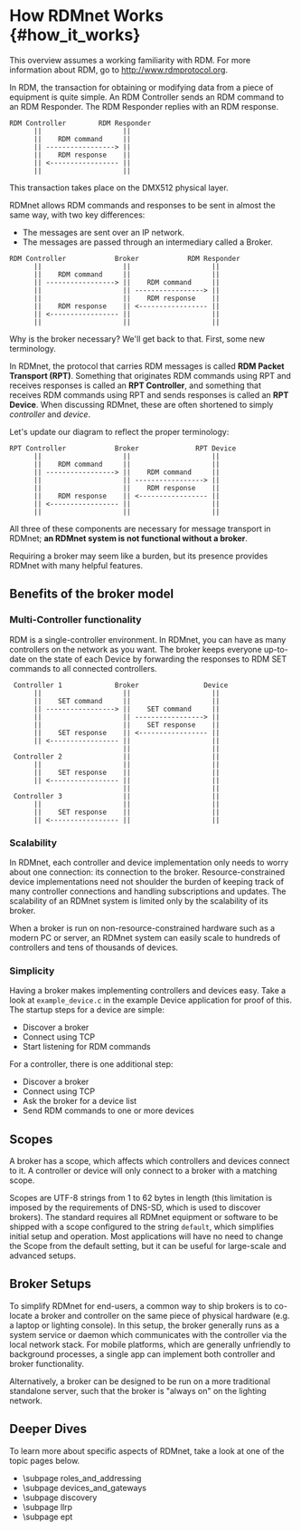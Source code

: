 # How RDMnet Works                                                                  {#how_it_works}

This overview assumes a working familiarity with RDM. For more information about RDM, go to
http://www.rdmprotocol.org.

In RDM, the transaction for obtaining or modifying data from a piece of equipment is quite simple.
An RDM Controller sends an RDM command to an RDM Responder. The RDM Responder replies with an RDM
response.

```
RDM Controller        RDM Responder
      ||                    ||
      ||    RDM command     ||
      || -----------------> ||
      ||    RDM response    ||
      || <----------------- ||
      ||                    ||
```

This transaction takes place on the DMX512 physical layer.

RDMnet allows RDM commands and responses to be sent in almost the same way, with two key
differences:

* The messages are sent over an IP network.
* The messages are passed through an intermediary called a Broker.

```
RDM Controller            Broker            RDM Responder
      ||                    ||                    ||
      ||    RDM command     ||                    ||
      || -----------------> ||    RDM command     ||
      ||                    || -----------------> ||
      ||                    ||    RDM response    ||
      ||    RDM response    || <----------------- ||
      || <----------------- ||                    ||
      ||                    ||                    ||
```

Why is the broker necessary? We'll get back to that. First, some new terminology.

In RDMnet, the protocol that carries RDM messages is called **RDM Packet Transport (RPT)**.
Something that originates RDM commands using RPT and receives responses is called an
**RPT Controller**, and something that receives RDM commands using RPT and sends responses is
called an **RPT Device**. When discussing RDMnet, these are often shortened to simply *controller*
and *device*.

Let's update our diagram to reflect the proper terminology:

```
RPT Controller            Broker              RPT Device
      ||                    ||                    ||
      ||    RDM command     ||                    ||
      || -----------------> ||    RDM command     ||
      ||                    || -----------------> ||
      ||                    ||    RDM response    ||
      ||    RDM response    || <----------------- ||
      || <----------------- ||                    ||
      ||                    ||                    ||
```

All three of these components are necessary for message transport in RDMnet;
**an RDMnet system is not functional without a broker**.

Requiring a broker may seem like a burden, but its presence provides RDMnet with many helpful
features.

## Benefits of the broker model

### Multi-Controller functionality

RDM is a single-controller environment. In RDMnet, you can have as many controllers on the network
as you want. The broker keeps everyone up-to-date on the state of each Device by forwarding the
responses to RDM SET commands to all connected controllers.

```
 Controller 1             Broker                Device
      ||                    ||                    ||
      ||    SET command     ||                    ||
      || -----------------> ||    SET command     ||
      ||                    || -----------------> ||
      ||                    ||    SET response    ||
      ||    SET response    || <----------------- ||
      || <----------------- ||                    ||
                            ||                    ||
 Controller 2               ||                    ||
      ||                    ||                    ||
      ||    SET response    ||                    ||
      || <----------------- ||                    ||
                            ||                    ||
 Controller 3               ||                    ||
      ||                    ||                    ||
      ||    SET response    ||                    ||
      || <----------------- ||                    ||
```

### Scalability

In RDMnet, each controller and device implementation only needs to worry about one connection: its
connection to the broker. Resource-constrained device implementations need not shoulder the burden
of keeping track of many controller connections and handling subscriptions and updates. The
scalability of an RDMnet system is limited only by the scalability of its broker.

When a broker is run on non-resource-constrained hardware such as a modern PC or server, an RDMnet
system can easily scale to hundreds of controllers and tens of thousands of devices.

### Simplicity

Having a broker makes implementing controllers and devices easy. Take a look at `example_device.c`
in the example Device application for proof of this. The startup steps for a device are simple:

* Discover a broker
* Connect using TCP
* Start listening for RDM commands

For a controller, there is one additional step:

* Discover a broker
* Connect using TCP
* Ask the broker for a device list
* Send RDM commands to one or more devices

## Scopes

A broker has a scope, which affects which controllers and devices connect to it. A controller or
device will only connect to a broker with a matching scope.

Scopes are UTF-8 strings from 1 to 62 bytes in length (this limitation is imposed by the
requirements of DNS-SD, which is used to discover brokers). The standard requires all RDMnet
equipment or software to be shipped with a scope configured to the string `default`, which
simplifies initial setup and operation. Most applications will have no need to change the Scope
from the default setting, but it can be useful for large-scale and advanced setups.

## Broker Setups

To simplify RDMnet for end-users, a common way to ship brokers is to co-locate a broker and
controller on the same piece of physical hardware (e.g. a laptop or lighting console). In this
setup, the broker generally runs as a system service or daemon which communicates with the
controller via the local network stack. For mobile platforms, which are generally unfriendly to
background processes, a single app can implement both controller and broker functionality.

Alternatively, a broker can be designed to be run on a more traditional standalone server, such
that the broker is "always on" on the lighting network.

## Deeper Dives

To learn more about specific aspects of RDMnet, take a look at one of the topic pages below.

* \subpage roles_and_addressing
* \subpage devices_and_gateways
* \subpage discovery
* \subpage llrp
* \subpage ept
